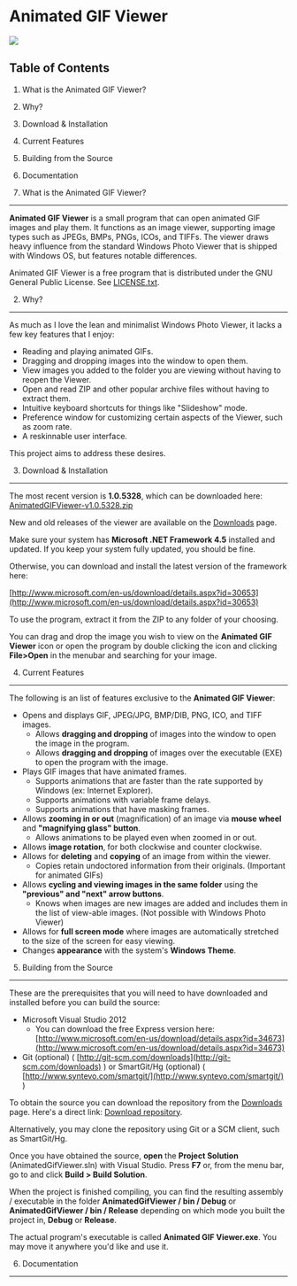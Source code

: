 Animated GIF Viewer
======
![](https://bytebucket.org/jessezhong/animatedgifviewer/raw/d0d7e38d1b0dbaa90b79ebc5d47a149f433aaa0f/Screenshots/ScreenshotWithTheme.JPG)

Table of Contents
-----------------
1. What is the Animated GIF Viewer?
2. Why?
3. Download & Installation
4. Current Features
5. Building from the Source
6. Documentation

1. What is the Animated GIF Viewer?
-------------------------------
**Animated GIF Viewer** is a small program that can open animated GIF images and play them. It functions as an image viewer, supporting image types such as JPEGs, BMPs, PNGs, ICOs, and TIFFs. The viewer draws heavy influence from the standard Windows Photo Viewer that is shipped with Windows OS, but features notable differences.

Animated GIF Viewer is a free program that is distributed under the GNU General Public License. See [LICENSE.txt](https://bitbucket.org/jessezhong/animatedgifviewer/src/59dc56699bb402382f55e4cdce5632173237d35c/LICENSE.txt?at=master).

2. Why?
-------
As much as I love the lean and minimalist Windows Photo Viewer, it lacks a few key features that I enjoy:

- Reading and playing animated GIFs.
- Dragging and dropping images into the window to open them.
- View images you added to the folder you are viewing without having to reopen the Viewer.
- Open and read ZIP and other popular archive files without having to extract them.
- Intuitive keyboard shortcuts for things like "Slideshow" mode.
- Preference window for customizing certain aspects of the Viewer, such as zoom rate.
- A reskinnable user interface.

This project aims to address these desires.

3. Download & Installation
--------------------------
The most recent version is **1.0.5328**, which can be downloaded here: [AnimatedGIFViewer-v1.0.5328.zip](https://bitbucket.org/jessezhong/animatedgifviewer/downloads/AnimatedGIFViewer-v1.0.5328.zip)

New and old releases of the viewer are available on the [Downloads](https://bitbucket.org/jessezhong/animatedgifviewer/downloads) page.

Make sure your system has **Microsoft .NET Framework 4.5** installed and updated. If you keep your system fully updated, you should be fine.

Otherwise, you can download and install the latest version of the framework here:

[http://www.microsoft.com/en-us/download/details.aspx?id=30653](http://www.microsoft.com/en-us/download/details.aspx?id=30653)

To use the program, extract it from the ZIP to any folder of your choosing. 

You can drag and drop the image you wish to view on the **Animated GIF Viewer** icon or open the program by double clicking the icon and clicking **File>Open** in the menubar and searching for your image.

4. Current Features
-----------
The following is an list of features exclusive to the **Animated GIF Viewer**:

- Opens and displays GIF, JPEG/JPG, BMP/DIB, PNG, ICO, and TIFF images.
	- Allows **dragging and dropping** of images into the window to open the image in the program.
	- Allows **dragging and dropping** of images over the executable (EXE) to open the program with the image.
- Plays GIF images that have animated frames.
	- Supports animations that are faster than the rate supported by Windows (ex: Internet Explorer).
	- Supports animations with variable frame delays.
	- Supports animations that have masking frames.
- Allows **zooming in or out** (magnification) of an image via **mouse wheel** and **"magnifying glass" button**.
	- Allows animations to be played even when zoomed in or out.
- Allows **image rotation**, for both clockwise and counter clockwise.
- Allows for **deleting** and **copying** of an image from within the viewer.
	- Copies retain undoctored information from their originals. (Important for animated GIFs)
- Allows **cycling and viewing images in the same folder** using the **"previous" and "next" arrow buttons**.
	- Knows when images are new images are added and includes them in the list of view-able images. (Not possible with Windows Photo Viewer)
- Allows for **full screen mode** where images are automatically stretched to the size of the screen for easy viewing.
- Changes **appearance** with the system's **Windows Theme**.

5. Building from the Source
---------------------------
These are the prerequisites that you will need to have downloaded and installed before you can build the source:

- Microsoft Visual Studio 2012
	- You can download the free Express version here: [http://www.microsoft.com/en-us/download/details.aspx?id=34673](http://www.microsoft.com/en-us/download/details.aspx?id=34673)
- Git (optional) ( [http://git-scm.com/downloads](http://git-scm.com/downloads) ) or SmartGit/Hg (optional) ( [http://www.syntevo.com/smartgit/](http://www.syntevo.com/smartgit/) )

To obtain the source you can download the repository from the [Downloads](https://bitbucket.org/jessezhong/animatedgifviewer/downloads) page. Here's a direct link: [Download repository](https://bitbucket.org/jessezhong/animatedgifviewer/get/9476dfddbec2.zip).

Alternatively, you may clone the repository using Git or a SCM client, such as SmartGit/Hg.

Once you have obtained the source, **open** the **Project Solution** (AnimatedGifViewer.sln) with Visual Studio. Press **F7** or, from the menu bar, go to and click **Build > Build Solution**. 

When the project is finished compiling, you can find the resulting assembly / executable in the folder **AnimatedGifViewer / bin / Debug** or **AnimatedGifViewer / bin / Release** depending on which mode you built the project in, **Debug** or **Release**.

The actual program's executable  is called **Animated GIF Viewer.exe**. You may move it anywhere you'd like and use it.

6. Documentation
----------------
